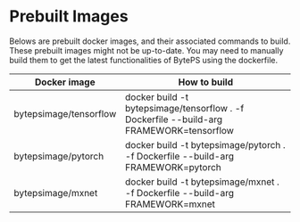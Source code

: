 # Prebuilt Images

Belows are prebuilt docker images, and their associated commands to build. These prebuilt images might not be up-to-date. 
You may need to manually build them to get the latest functionalities of BytePS using the dockerfile. 

| Docker image | How to build |
| --- | --- | 
| bytepsimage/tensorflow       | docker build -t bytepsimage/tensorflow . -f Dockerfile --build-arg FRAMEWORK=tensorflow |
| bytepsimage/pytorch          | docker build -t bytepsimage/pytorch . -f Dockerfile --build-arg FRAMEWORK=pytorch |
| bytepsimage/mxnet            | docker build -t bytepsimage/mxnet . -f Dockerfile --build-arg FRAMEWORK=mxnet |
